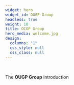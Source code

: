 ```yaml
---
widget: hero
widget_id: OUGP Group
headless: true
weight: 10
title: OCGP Group
hero_media: welcome.jpg
design:
  columns: "1"
  css_style: null
  css_class: null
---
```

<br>

The **OUGP Group** introduction